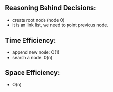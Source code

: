 
## Reasoning Behind Decisions:
- create root node (node 0)
- it is an link list, we need to point previous node.

## Time Efficiency:
- append new node: O(1)
- search a node: O(n) 

## Space Efficiency:
- O(n)

